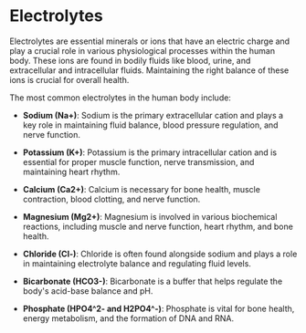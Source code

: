 # Electrolytes

Electrolytes are essential minerals or ions that have an electric charge and play a crucial role in various physiological processes within the human body. These ions are found in bodily fluids like blood, urine, and extracellular and intracellular fluids. Maintaining the right balance of these ions is crucial for overall health.

The most common electrolytes in the human body include:

* **Sodium (Na+)**: Sodium is the primary extracellular cation and plays a key role in maintaining fluid balance, blood pressure regulation, and nerve function.

* **Potassium (K+)**: Potassium is the primary intracellular cation and is essential for proper muscle function, nerve transmission, and maintaining heart rhythm.

* **Calcium (Ca2+)**: Calcium is necessary for bone health, muscle contraction, blood clotting, and nerve function.

* **Magnesium (Mg2+)**: Magnesium is involved in various biochemical reactions, including muscle and nerve function, heart rhythm, and bone health.

* **Chloride (Cl-)**: Chloride is often found alongside sodium and plays a role in maintaining electrolyte balance and regulating fluid levels.

* **Bicarbonate (HCO3-)**: Bicarbonate is a buffer that helps regulate the body's acid-base balance and pH.

* **Phosphate (HPO4^2- and H2PO4^-)**: Phosphate is vital for bone health, energy metabolism, and the formation of DNA and RNA.
